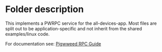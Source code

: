 # Folder description

This implements a PWRPC service for the all-devices-app. Most files are split
out to be application-specific and not inherit from the shared examples/linux
code.

For documentation see:
[Pigwweed RPC Guide](https://pigweed.dev/pw_rpc/guides.html)
